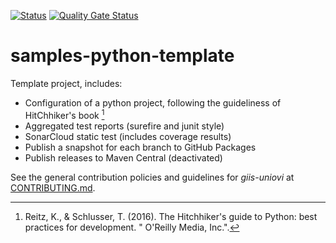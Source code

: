 [![Status](https://github.com/augustocristian/samples-python-template/actions/workflows/test.yml/badge.svg)](https://github.com/augustocristian/samples-python-template/actions)
[![Quality Gate Status](https://sonarcloud.io/api/project_badges/measure?project=my%3Asamples-giis-template&metric=alert_status)](https://sonarcloud.io/summary/new_code?id=my%3Asamples-giis-template)

# samples-python-template

Template project, includes:
- Configuration of a python project, following the guideliness of HitChhiker's book [^1]
- Aggregated test reports (surefire and junit style)
- SonarCloud static test (includes coverage results)
- Publish a snapshot for each branch to GitHub Packages
- Publish releases to Maven Central (deactivated)

See the general contribution policies and guidelines for *giis-uniovi* at 
[CONTRIBUTING.md](https://github.com/giis-uniovi/.github/blob/main/profile/CONTRIBUTING.md).

[^1]:Reitz, K., & Schlusser, T. (2016). The Hitchhiker's guide to Python: best practices for development. " O'Reilly Media, Inc.".